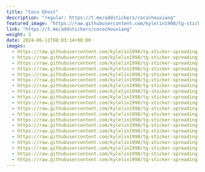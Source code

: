 ```yaml
---
title: "Coco Ghost"
description: "regular: https://t.me/addstickers/cocochouxiang"
featured_image: "https://raw.githubusercontent.com/kylelin1998/tg-sticker-spreading-worldwide-images/main/img/900059e2-703a-4b87-9e5e-ebd5db3ad4e5.jpg"
link: "https://t.me/addstickers/cocochouxiang"
weight: 3
date: 2024-06-11T08:03:14+08:00
images:
  - https://raw.githubusercontent.com/kylelin1998/tg-sticker-spreading-worldwide-images/main/img/900059e2-703a-4b87-9e5e-ebd5db3ad4e5.jpg
  - https://raw.githubusercontent.com/kylelin1998/tg-sticker-spreading-worldwide-images/main/img/8b2ac04c-0720-45a9-8f26-5f6394ea9a64.jpg
  - https://raw.githubusercontent.com/kylelin1998/tg-sticker-spreading-worldwide-images/main/img/18553d55-ac8a-40b7-8674-5583864cca66.jpg
  - https://raw.githubusercontent.com/kylelin1998/tg-sticker-spreading-worldwide-images/main/img/a1bf01a8-bc35-4365-b102-0700f0f5cc70.jpg
  - https://raw.githubusercontent.com/kylelin1998/tg-sticker-spreading-worldwide-images/main/img/fc30f38a-9b42-48b2-9573-0094dcd7da82.jpg
  - https://raw.githubusercontent.com/kylelin1998/tg-sticker-spreading-worldwide-images/main/img/e4e478f1-beee-4811-bd0a-f3e49dd55844.jpg
  - https://raw.githubusercontent.com/kylelin1998/tg-sticker-spreading-worldwide-images/main/img/a900585d-63fa-4941-be8b-3dd226860bf2.jpg
  - https://raw.githubusercontent.com/kylelin1998/tg-sticker-spreading-worldwide-images/main/img/868c30fe-6fbf-4b7d-812e-d98576a22194.jpg
  - https://raw.githubusercontent.com/kylelin1998/tg-sticker-spreading-worldwide-images/main/img/cf561dee-236d-43f5-9465-d4d79fc78254.jpg
  - https://raw.githubusercontent.com/kylelin1998/tg-sticker-spreading-worldwide-images/main/img/e562257b-9a73-4be3-b2f6-b1bc96f87b96.jpg
  - https://raw.githubusercontent.com/kylelin1998/tg-sticker-spreading-worldwide-images/main/img/d65ad49d-414d-41d6-a599-2abd80ad368d.jpg
  - https://raw.githubusercontent.com/kylelin1998/tg-sticker-spreading-worldwide-images/main/img/c018472a-5be1-4314-919e-5f8aeb3216f7.jpg
  - https://raw.githubusercontent.com/kylelin1998/tg-sticker-spreading-worldwide-images/main/img/431c8e6f-50fb-49ff-b720-eb927b7916b9.jpg
  - https://raw.githubusercontent.com/kylelin1998/tg-sticker-spreading-worldwide-images/main/img/95f4e38d-d0b5-4288-a286-d1a4b8d584c7.jpg
  - https://raw.githubusercontent.com/kylelin1998/tg-sticker-spreading-worldwide-images/main/img/0cd05bd2-0cfa-4b6a-ae53-04c4eae6a93f.jpg
  - https://raw.githubusercontent.com/kylelin1998/tg-sticker-spreading-worldwide-images/main/img/d8c3d3e3-2861-46a0-8ba0-5ac583fe2b2b.jpg
  - https://raw.githubusercontent.com/kylelin1998/tg-sticker-spreading-worldwide-images/main/img/d5710859-9c9c-4a7c-8f14-f94093015b67.jpg
  - https://raw.githubusercontent.com/kylelin1998/tg-sticker-spreading-worldwide-images/main/img/ae8c426e-178f-4ce0-86e8-e5e074a6eb0c.jpg
  - https://raw.githubusercontent.com/kylelin1998/tg-sticker-spreading-worldwide-images/main/img/c91d3ccf-52fa-4411-b9c5-7cee0224d596.jpg
  - https://raw.githubusercontent.com/kylelin1998/tg-sticker-spreading-worldwide-images/main/img/6793616b-d461-42f5-96a7-1093751a45e4.jpg
---
```


